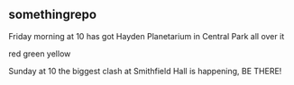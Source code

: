 ## somethingrepo

Friday morning at 10 has got Hayden Planetarium in Central Park all over it


red
green
yellow

Sunday at 10 the biggest clash at Smithfield Hall is happening, BE THERE!

